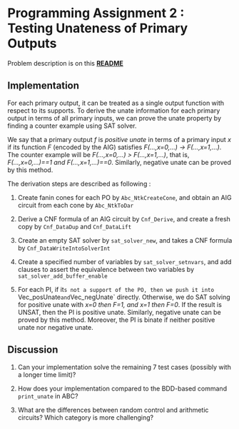 # Programming Assignment 2 : Testing Unateness of Primary Outputs

Problem description is on this [**README**](https://github.com/NTU-ALComLab/LSV-PA/blob/master/lsv/pa2/README.md)

## Implementation

For each primary output, it can be treated as a single output function with respect to its supports. To derive the unate information for each primary output in terms of all primary inputs, we can prove the unate property by finding a counter example using SAT solver. 

We say that a primary output _f_ is _positive unate_ in terms of a primary input _x_ if its function _F_ (encoded by the AIG) satisfies _F(...,x=0,...) &rarr; F(...,x=1,...)_. The counter example will be _F(...,x=0,...) > F(...,x=1,...)_, that is, _F(...,x=0,...)==1 and F(...,x=1,...)==0_. Similarly, negative unate can be proved by this method.

The derivation steps are described as following : 

1. Create fanin cones for each PO by `Abc_NtkCreateCone`, and obtain an AIG circuit from each cone by `Abc_NtkToDar`

2. Derive a CNF formula of an AIG circuit by `Cnf_Derive`, and create a fresh copy by `Cnf_DataDup` and `Cnf_DataLift`

3. Create an empty SAT solver by `sat_solver_new`, and takes a CNF formula by `Cnf_DataWriteIntoSolverInt`

4. Create a specified number of variables by `sat_solver_setnvars`, and add clauses to assert the equivalence between two variables by `sat_solver_add_buffer_enable`

5. For each PI, if it`s not a support of the PO, then we push it into `Vec_posUnate` and `Vec_negUnate` directly. Otherwise, we do SAT solving for positive unate with _x=0 then F=1, and x=1 then F=0_. If the result is UNSAT, then the PI is positive unate. Similarly, negative unate can be proved by this method. Moreover, the PI is binate if neither positive unate nor negative unate.

## Discussion

1. Can your implementation solve the remaining 7 test cases (possibly with a longer time limit)?


2. How does your implementation compared to the BDD-based command `print_unate` in ABC?


3. What are the differences between random control and arithmetic circuits? Which category is more challenging?

